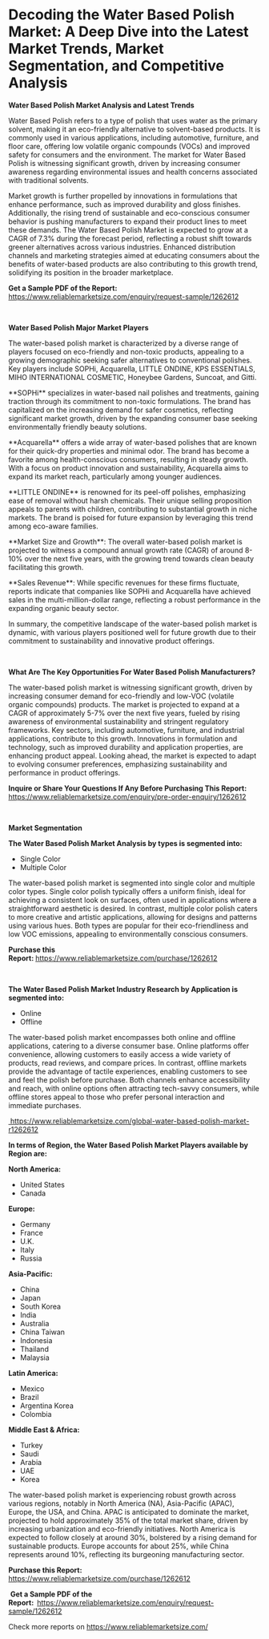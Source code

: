 <p><h1>Decoding the Water Based Polish Market: A Deep Dive into the Latest Market Trends, Market Segmentation, and Competitive Analysis</h1></p><p><strong>Water Based Polish Market Analysis and Latest Trends</strong></p>
<p><p>Water Based Polish refers to a type of polish that uses water as the primary solvent, making it an eco-friendly alternative to solvent-based products. It is commonly used in various applications, including automotive, furniture, and floor care, offering low volatile organic compounds (VOCs) and improved safety for consumers and the environment. The market for Water Based Polish is witnessing significant growth, driven by increasing consumer awareness regarding environmental issues and health concerns associated with traditional solvents.</p><p>Market growth is further propelled by innovations in formulations that enhance performance, such as improved durability and gloss finishes. Additionally, the rising trend of sustainable and eco-conscious consumer behavior is pushing manufacturers to expand their product lines to meet these demands. The Water Based Polish Market is expected to grow at a CAGR of 7.3% during the forecast period, reflecting a robust shift towards greener alternatives across various industries. Enhanced distribution channels and marketing strategies aimed at educating consumers about the benefits of water-based products are also contributing to this growth trend, solidifying its position in the broader marketplace.</p></p>
<p><strong>Get a Sample PDF of the Report:&nbsp;</strong> <a href="https://www.reliablemarketsize.com/enquiry/request-sample/1262612?utm_campaign=2200&utm_medium=2&utm_source=Github&utm_content=ia&utm_term=06022025&utm_id=water-based-polish">https://www.reliablemarketsize.com/enquiry/request-sample/1262612</a></p>
<p>&nbsp;</p>
<p><strong>Water Based Polish Major Market Players</strong></p>
<p><p>The water-based polish market is characterized by a diverse range of players focused on eco-friendly and non-toxic products, appealing to a growing demographic seeking safer alternatives to conventional polishes. Key players include SOPHi, Acquarella, LITTLE ONDINE, KPS ESSENTIALS, MIHO INTERNATIONAL COSMETIC, Honeybee Gardens, Suncoat, and Gitti.</p><p>**SOPHi** specializes in water-based nail polishes and treatments, gaining traction through its commitment to non-toxic formulations. The brand has capitalized on the increasing demand for safer cosmetics, reflecting significant market growth, driven by the expanding consumer base seeking environmentally friendly beauty solutions.</p><p>**Acquarella** offers a wide array of water-based polishes that are known for their quick-dry properties and minimal odor. The brand has become a favorite among health-conscious consumers, resulting in steady growth. With a focus on product innovation and sustainability, Acquarella aims to expand its market reach, particularly among younger audiences.</p><p>**LITTLE ONDINE** is renowned for its peel-off polishes, emphasizing ease of removal without harsh chemicals. Their unique selling proposition appeals to parents with children, contributing to substantial growth in niche markets. The brand is poised for future expansion by leveraging this trend among eco-aware families.</p><p>**Market Size and Growth**: The overall water-based polish market is projected to witness a compound annual growth rate (CAGR) of around 8-10% over the next five years, with the growing trend towards clean beauty facilitating this growth.</p><p>**Sales Revenue**: While specific revenues for these firms fluctuate, reports indicate that companies like SOPHi and Acquarella have achieved sales in the multi-million-dollar range, reflecting a robust performance in the expanding organic beauty sector.</p><p>In summary, the competitive landscape of the water-based polish market is dynamic, with various players positioned well for future growth due to their commitment to sustainability and innovative product offerings.</p></p>
<p>&nbsp;</p>
<p><strong>What Are The Key Opportunities For Water Based Polish Manufacturers?</strong></p>
<p><p>The water-based polish market is witnessing significant growth, driven by increasing consumer demand for eco-friendly and low-VOC (volatile organic compounds) products. The market is projected to expand at a CAGR of approximately 5-7% over the next five years, fueled by rising awareness of environmental sustainability and stringent regulatory frameworks. Key sectors, including automotive, furniture, and industrial applications, contribute to this growth. Innovations in formulation and technology, such as improved durability and application properties, are enhancing product appeal. Looking ahead, the market is expected to adapt to evolving consumer preferences, emphasizing sustainability and performance in product offerings.</p></p>
<p><strong>Inquire or Share Your Questions If Any Before Purchasing This Report:</strong> <a href="https://www.reliablemarketsize.com/enquiry/pre-order-enquiry/1262612?utm_campaign=2200&utm_medium=2&utm_source=Github&utm_content=ia&utm_term=06022025&utm_id=water-based-polish">https://www.reliablemarketsize.com/enquiry/pre-order-enquiry/1262612</a></p>
<p>&nbsp;</p>
<p><strong>Market Segmentation</strong></p>
<p><strong>The Water Based Polish Market Analysis by types is segmented into:</strong></p>
<p><ul><li>Single Color</li><li>Multiple Color</li></ul></p>
<p><p>The water-based polish market is segmented into single color and multiple color types. Single color polish typically offers a uniform finish, ideal for achieving a consistent look on surfaces, often used in applications where a straightforward aesthetic is desired. In contrast, multiple color polish caters to more creative and artistic applications, allowing for designs and patterns using various hues. Both types are popular for their eco-friendliness and low VOC emissions, appealing to environmentally conscious consumers.</p></p>
<p><strong>Purchase this Report:&nbsp;</strong><a href="https://www.reliablemarketsize.com/purchase/1262612?utm_campaign=2200&utm_medium=2&utm_source=Github&utm_content=ia&utm_term=06022025&utm_id=water-based-polish">https://www.reliablemarketsize.com/purchase/1262612</a></p>
<p>&nbsp;</p>
<p><strong>The Water Based Polish Market Industry Research by Application is segmented into:</strong></p>
<p><ul><li>Online</li><li>Offline</li></ul></p>
<p><p>The water-based polish market encompasses both online and offline applications, catering to a diverse consumer base. Online platforms offer convenience, allowing customers to easily access a wide variety of products, read reviews, and compare prices. In contrast, offline markets provide the advantage of tactile experiences, enabling customers to see and feel the polish before purchase. Both channels enhance accessibility and reach, with online options often attracting tech-savvy consumers, while offline stores appeal to those who prefer personal interaction and immediate purchases.</p></p>
<p><a href="https://www.reliablemarketsize.com/global-water-based-polish-market-r1262612?utm_campaign=2200&utm_medium=2&utm_source=Github&utm_content=ia&utm_term=06022025&utm_id=water-based-polish">&nbsp;https://www.reliablemarketsize.com/global-water-based-polish-market-r1262612</a></p>
<p><strong>In terms of Region, the Water Based Polish Market Players available by Region are:</strong></p>
<p>
    <p> <strong> North America: </strong>
        <ul>
            <li>United States</li>
            <li>Canada</li>
        </ul>
        </p> 
    <p> <strong> Europe: </strong>
        <ul>
            <li>Germany</li>
            <li>France</li>
            <li>U.K.</li>
            <li>Italy</li>
            <li>Russia</li>
        </ul>
        </p> 
    <p> <strong> Asia-Pacific: </strong>
        <ul>
            <li>China</li>
            <li>Japan</li>
            <li>South Korea</li>
            <li>India</li>
            <li>Australia</li>
            <li>China Taiwan</li>
            <li>Indonesia</li>
            <li>Thailand</li>
            <li>Malaysia</li>
        </ul>
        </p> 
    <p> <strong> Latin America: </strong>
        <ul>
            <li>Mexico</li>
            <li>Brazil</li>
            <li>Argentina Korea</li>
            <li>Colombia</li>
        </ul>
        </p> 
    <p> <strong> Middle East & Africa: </strong>
        <ul>
            <li>Turkey</li>
            <li>Saudi</li>
            <li>Arabia</li>
            <li>UAE</li>
            <li>Korea</li>
        </ul>
    </p>
    </p>
<p><p>The water-based polish market is experiencing robust growth across various regions, notably in North America (NA), Asia-Pacific (APAC), Europe, the USA, and China. APAC is anticipated to dominate the market, projected to hold approximately 35% of the total market share, driven by increasing urbanization and eco-friendly initiatives. North America is expected to follow closely at around 30%, bolstered by a rising demand for sustainable products. Europe accounts for about 25%, while China represents around 10%, reflecting its burgeoning manufacturing sector.</p></p>
<p><strong>Purchase this Report: </strong><a href="https://www.reliablemarketsize.com/purchase/1262612?utm_campaign=2200&utm_medium=2&utm_source=Github&utm_content=ia&utm_term=06022025&utm_id=water-based-polish">https://www.reliablemarketsize.com/purchase/1262612</a></p>
<p>&nbsp;<strong>Get a Sample PDF of the Report:&nbsp;&nbsp;</strong><a href="https://www.reliablemarketsize.com/enquiry/request-sample/1262612?utm_campaign=2200&utm_medium=2&utm_source=Github&utm_content=ia&utm_term=06022025&utm_id=water-based-polish">https://www.reliablemarketsize.com/enquiry/request-sample/1262612</a></p>
<p><strong></strong></p>
<p>Check more reports on <a href="https://www.reliablemarketsize.com/?utm_campaign=2200&utm_medium=2&utm_source=Github&utm_content=ia&utm_term=06022025&utm_id=water-based-polish">https://www.reliablemarketsize.com/</a></p>
